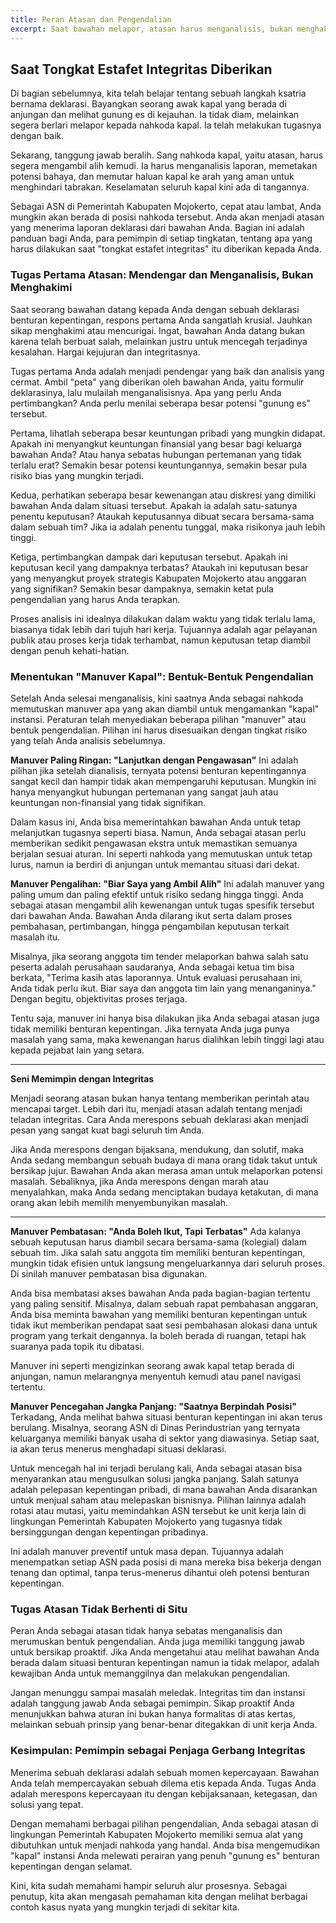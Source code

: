 ```yaml
---
title: Peran Atasan dan Pengendalian
excerpt: Saat bawahan melapor, atasan harus menganalisis, bukan menghakimi. Peran krusial Anda sebagai pemimpin adalah menentukan bentuk pengendalian yang tepat, mulai dari pengawasan, pengambilalihan wewenang, hingga rotasi, demi menjaga integritas setiap keputusan di Pemerintah Kabupaten Mojokerto.
---
```


## Saat Tongkat Estafet Integritas Diberikan

Di bagian sebelumnya, kita telah belajar tentang sebuah langkah ksatria bernama deklarasi. Bayangkan seorang awak kapal yang berada di anjungan dan melihat gunung es di kejauhan. Ia tidak diam, melainkan segera berlari melapor kepada nahkoda kapal. Ia telah melakukan tugasnya dengan baik.

Sekarang, tanggung jawab beralih. Sang nahkoda kapal, yaitu atasan, harus segera mengambil alih kemudi. Ia harus menganalisis laporan, memetakan potensi bahaya, dan memutar haluan kapal ke arah yang aman untuk menghindari tabrakan. Keselamatan seluruh kapal kini ada di tangannya.

Sebagai ASN di Pemerintah Kabupaten Mojokerto, cepat atau lambat, Anda mungkin akan berada di posisi nahkoda tersebut. Anda akan menjadi atasan yang menerima laporan deklarasi dari bawahan Anda. Bagian ini adalah panduan bagi Anda, para pemimpin di setiap tingkatan, tentang apa yang harus dilakukan saat "tongkat estafet integritas" itu diberikan kepada Anda.

### Tugas Pertama Atasan: Mendengar dan Menganalisis, Bukan Menghakimi

Saat seorang bawahan datang kepada Anda dengan sebuah deklarasi benturan kepentingan, respons pertama Anda sangatlah krusial. Jauhkan sikap menghakimi atau mencurigai. Ingat, bawahan Anda datang bukan karena telah berbuat salah, melainkan justru untuk mencegah terjadinya kesalahan. Hargai kejujuran dan integritasnya.

Tugas pertama Anda adalah menjadi pendengar yang baik dan analisis yang cermat. Ambil "peta" yang diberikan oleh bawahan Anda, yaitu formulir deklarasinya, lalu mulailah menganalisisnya. Apa yang perlu Anda pertimbangkan? Anda perlu menilai seberapa besar potensi "gunung es" tersebut.

Pertama, lihatlah seberapa besar keuntungan pribadi yang mungkin didapat. Apakah ini menyangkut keuntungan finansial yang besar bagi keluarga bawahan Anda? Atau hanya sebatas hubungan pertemanan yang tidak terlalu erat? Semakin besar potensi keuntungannya, semakin besar pula risiko bias yang mungkin terjadi.

Kedua, perhatikan seberapa besar kewenangan atau diskresi yang dimiliki bawahan Anda dalam situasi tersebut. Apakah ia adalah satu-satunya penentu keputusan? Ataukah keputusannya dibuat secara bersama-sama dalam sebuah tim? Jika ia adalah penentu tunggal, maka risikonya jauh lebih tinggi.

Ketiga, pertimbangkan dampak dari keputusan tersebut. Apakah ini keputusan kecil yang dampaknya terbatas? Ataukah ini keputusan besar yang menyangkut proyek strategis Kabupaten Mojokerto atau anggaran yang signifikan? Semakin besar dampaknya, semakin ketat pula pengendalian yang harus Anda terapkan.

Proses analisis ini idealnya dilakukan dalam waktu yang tidak terlalu lama, biasanya tidak lebih dari tujuh hari kerja. Tujuannya adalah agar pelayanan publik atau proses kerja tidak terhambat, namun keputusan tetap diambil dengan penuh kehati-hatian.

### Menentukan "Manuver Kapal": Bentuk-Bentuk Pengendalian

Setelah Anda selesai menganalisis, kini saatnya Anda sebagai nahkoda memutuskan manuver apa yang akan diambil untuk mengamankan "kapal" instansi. Peraturan telah menyediakan beberapa pilihan "manuver" atau bentuk pengendalian. Pilihan ini harus disesuaikan dengan tingkat risiko yang telah Anda analisis sebelumnya.

**Manuver Paling Ringan: "Lanjutkan dengan Pengawasan"**
Ini adalah pilihan jika setelah dianalisis, ternyata potensi benturan kepentingannya sangat kecil dan hampir tidak akan mempengaruhi keputusan. Mungkin ini hanya menyangkut hubungan pertemanan yang sangat jauh atau keuntungan non-finansial yang tidak signifikan.

Dalam kasus ini, Anda bisa memerintahkan bawahan Anda untuk tetap melanjutkan tugasnya seperti biasa. Namun, Anda sebagai atasan perlu memberikan sedikit pengawasan ekstra untuk memastikan semuanya berjalan sesuai aturan. Ini seperti nahkoda yang memutuskan untuk tetap lurus, namun ia berdiri di anjungan untuk memantau situasi dari dekat.

**Manuver Pengalihan: "Biar Saya yang Ambil Alih"**
Ini adalah manuver yang paling umum dan paling efektif untuk risiko sedang hingga tinggi. Anda sebagai atasan mengambil alih kewenangan untuk tugas spesifik tersebut dari bawahan Anda. Bawahan Anda dilarang ikut serta dalam proses pembahasan, pertimbangan, hingga pengambilan keputusan terkait masalah itu.

Misalnya, jika seorang anggota tim tender melaporkan bahwa salah satu peserta adalah perusahaan saudaranya, Anda sebagai ketua tim bisa berkata, "Terima kasih atas laporannya. Untuk evaluasi perusahaan ini, Anda tidak perlu ikut. Biar saya dan anggota tim lain yang menanganinya." Dengan begitu, objektivitas proses terjaga.

Tentu saja, manuver ini hanya bisa dilakukan jika Anda sebagai atasan juga tidak memiliki benturan kepentingan. Jika ternyata Anda juga punya masalah yang sama, maka kewenangan harus dialihkan lebih tinggi lagi atau kepada pejabat lain yang setara.

---

**Seni Memimpin dengan Integritas**

Menjadi seorang atasan bukan hanya tentang memberikan perintah atau mencapai target. Lebih dari itu, menjadi atasan adalah tentang menjadi teladan integritas. Cara Anda merespons sebuah deklarasi akan menjadi pesan yang sangat kuat bagi seluruh tim Anda.

Jika Anda merespons dengan bijaksana, mendukung, dan solutif, maka Anda sedang membangun sebuah budaya di mana orang tidak takut untuk bersikap jujur. Bawahan Anda akan merasa aman untuk melaporkan potensi masalah. Sebaliknya, jika Anda merespons dengan marah atau menyalahkan, maka Anda sedang menciptakan budaya ketakutan, di mana orang akan lebih memilih menyembunyikan masalah.

---

**Manuver Pembatasan: "Anda Boleh Ikut, Tapi Terbatas"**
Ada kalanya sebuah keputusan harus diambil secara bersama-sama (kolegial) dalam sebuah tim. Jika salah satu anggota tim memiliki benturan kepentingan, mungkin tidak efisien untuk langsung mengeluarkannya dari seluruh proses. Di sinilah manuver pembatasan bisa digunakan.

Anda bisa membatasi akses bawahan Anda pada bagian-bagian tertentu yang paling sensitif. Misalnya, dalam sebuah rapat pembahasan anggaran, Anda bisa meminta bawahan yang memiliki benturan kepentingan untuk tidak ikut memberikan pendapat saat sesi pembahasan alokasi dana untuk program yang terkait dengannya. Ia boleh berada di ruangan, tetapi hak suaranya pada topik itu dibatasi.

Manuver ini seperti mengizinkan seorang awak kapal tetap berada di anjungan, namun melarangnya menyentuh kemudi atau panel navigasi tertentu.

**Manuver Pencegahan Jangka Panjang: "Saatnya Berpindah Posisi"**
Terkadang, Anda melihat bahwa situasi benturan kepentingan ini akan terus berulang. Misalnya, seorang ASN di Dinas Perindustrian yang ternyata keluarganya memiliki banyak usaha di sektor yang diawasinya. Setiap saat, ia akan terus menerus menghadapi situasi deklarasi.

Untuk mencegah hal ini terjadi berulang kali, Anda sebagai atasan bisa menyarankan atau mengusulkan solusi jangka panjang. Salah satunya adalah pelepasan kepentingan pribadi, di mana bawahan Anda disarankan untuk menjual saham atau melepaskan bisnisnya. Pilihan lainnya adalah rotasi atau mutasi, yaitu memindahkan ASN tersebut ke unit kerja lain di lingkungan Pemerintah Kabupaten Mojokerto yang tugasnya tidak bersinggungan dengan kepentingan pribadinya.

Ini adalah manuver preventif untuk masa depan. Tujuannya adalah menempatkan setiap ASN pada posisi di mana mereka bisa bekerja dengan tenang dan optimal, tanpa terus-menerus dihantui oleh potensi benturan kepentingan.

### Tugas Atasan Tidak Berhenti di Situ

Peran Anda sebagai atasan tidak hanya sebatas menganalisis dan merumuskan bentuk pengendalian. Anda juga memiliki tanggung jawab untuk bersikap proaktif. Jika Anda mengetahui atau melihat bawahan Anda berada dalam situasi benturan kepentingan namun ia tidak melapor, adalah kewajiban Anda untuk memanggilnya dan melakukan pengendalian.

Jangan menunggu sampai masalah meledak. Integritas tim dan instansi adalah tanggung jawab Anda sebagai pemimpin. Sikap proaktif Anda menunjukkan bahwa aturan ini bukan hanya formalitas di atas kertas, melainkan sebuah prinsip yang benar-benar ditegakkan di unit kerja Anda.

### Kesimpulan: Pemimpin sebagai Penjaga Gerbang Integritas

Menerima sebuah deklarasi adalah sebuah momen kepercayaan. Bawahan Anda telah mempercayakan sebuah dilema etis kepada Anda. Tugas Anda adalah merespons kepercayaan itu dengan kebijaksanaan, ketegasan, dan solusi yang tepat.

Dengan memahami berbagai pilihan pengendalian, Anda sebagai atasan di lingkungan Pemerintah Kabupaten Mojokerto memiliki semua alat yang dibutuhkan untuk menjadi nahkoda yang handal. Anda bisa mengemudikan "kapal" instansi Anda melewati perairan yang penuh "gunung es" benturan kepentingan dengan selamat.

Kini, kita sudah memahami hampir seluruh alur prosesnya. Sebagai penutup, kita akan mengasah pemahaman kita dengan melihat berbagai contoh kasus nyata yang mungkin terjadi di sekitar kita.
